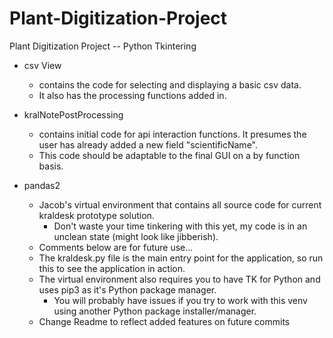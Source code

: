 # Plant-Digitization-Project
Plant Digitization Project -- Python Tkintering
- csv View 
    - contains the code for selecting and displaying a basic csv data. 
    - It also has the processing functions added in.

- kralNotePostProcessing 
    - contains initial code for api interaction functions. It presumes the user has already added a new field "scientificName".
    - This code should be adaptable to the final GUI on a by function basis.
    
- pandas2
    - Jacob's virtual environment that contains all source code for current kraldesk prototype solution.
        - Don't waste your time tinkering with this yet, my code is in an unclean state (might look like jibberish).
    - Comments below are for future use...
    - The kraldesk.py file is the main entry point for the application, so run this to see the application in action.
    - The virtual environment also requires you to have TK for Python and uses pip3 as it's Python package manager.
        - You will probably have issues if you try to work with this venv using another Python package installer/manager.
    - Change Readme to reflect added features on future commits
